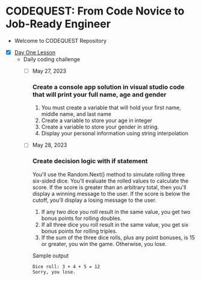 # CODEQUEST: From Code Novice to Job-Ready Engineer

- Welcome to CODEQUEST Repository

 - [x] [Day One Lesson](/Day1/Lesson.md)
    - Daily coding challenge
        - [ ] May 27, 2023
            ### Create a console app solution in visual studio code that will print your full name, age and gender

            1. You must create a variable that will hold your first name, middle name, and last name
            2. Create a variable to store your age in integer
            3. Create a variable to store your gender in string.
            4. Display your personal information using string interpolation
            
        - [ ] May 28, 2023
            ### Create decision logic with if statement
            
            You'll use the Random.Next() method to simulate rolling three six-sided dice. You'll evaluate the rolled values to calculate the score. If the score is greater than an arbitrary total, then you'll display a winning message to the user. If the score is below the cutoff, you'll display a losing message to the user.

             1. If any two dice you roll result in the same value, you get two bonus points for rolling doubles.
             2. If all three dice you roll result in the same value, you get six bonus points for rolling triples.
             3. If the sum of the three dice rolls, plus any point bonuses, is 15 or greater, you win the game. Otherwise, you lose.

            Sample output
            ```
            Dice roll: 3 + 4 + 5 = 12
            Sorry, you lose.
            ```